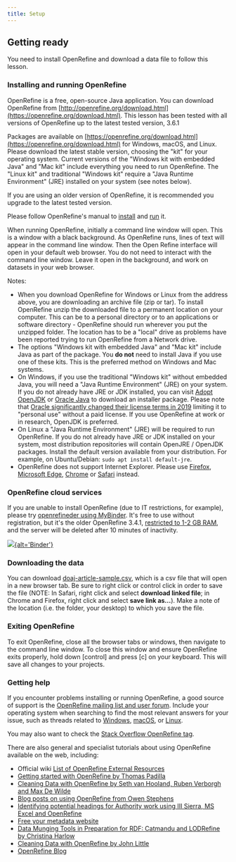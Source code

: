 ```yaml
---
title: Setup
---
```


## Getting ready

You need to install OpenRefine and download a data file to follow this lesson.

### Installing and running OpenRefine

OpenRefine is a free, open-source Java application. You can download OpenRefine from
[http://openrefine.org/download.html](https://openrefine.org/download.html).
This lesson has been tested with all versions of OpenRefine up to the latest tested version, 3.6.1

Packages are available on [https://openrefine.org/download.html](https://openrefine.org/download.html) for Windows, macOS, and Linux.
Please download the latest stable version, choosing the "kit" for your operating system.
Current versions of the "Windows kit with embedded Java" and "Mac kit" include everything you need to run OpenRefine.
The "Linux kit" and traditional "Windows kit" require a "Java Runtime Environment" (JRE) installed on your system (see notes below).

If you are using an older version of OpenRefine, it is recommended you upgrade to the latest tested version.

Please follow OpenRefine's manual to [install](https://docs.openrefine.org/manual/installing) and [run](https://docs.openrefine.org/manual/running) it.

When running OpenRefine, initially a command line window will open. This is a window with a black background. As OpenRefine runs, lines of text will appear in the command line window. Then the Open Refine interface will open in your default web browser. You do not need to interact with the command line window. Leave it open in the background, and work on datasets in your web browser.

Notes:

- When you download OpenRefine for Windows or Linux from the address above, you are downloading an archive file
  (zip or tar). To install OpenRefine unzip the downloaded file to a permanent location on your computer. This can
  be to a personal directory or to an applications or software directory - OpenRefine should run wherever you put the
  unzipped folder. The location has to be a "local" drive as problems have been reported trying to run OpenRefine
  from a Network drive.
- The options "Windows kit with embedded Java" and "Mac kit" include Java as part of the package. You **do not**
  need to install Java if you use one of these kits. This is the preferred method on Windows and Mac systems.
- On Windows, if you use the traditional "Windows kit" without embedded Java, you will need a
  "Java Runtime Environment" (JRE) on your system. If you do not already have JRE or JDK installed,
  you can visit [Adopt OpenJDK](https://adoptopenjdk.net/) or [Oracle Java](https://java.com/en/download/)
  to download an installer package. Please note that
  [Oracle significantly changed their license terms in 2019](https://www.oracle.com/java/technologies/javase/jdk-faqs.html) limiting it to "personal use" without a paid license. If you use OpenRefine at work or in research, OpenJDK is preferred.
- On Linux a "Java Runtime Environment" (JRE) will be required to run OpenRefine. If you do not already have
  JRE or JDK installed on your system, most distribution repositories will contain OpenJRE / OpenJDK packages.
  Install the default version available from your distribution. For example, on Ubuntu/Debian:
  `sudo apt install default-jre`.
- OpenRefine does not support Internet Explorer. Please use [Firefox](https://www.mozilla.org/firefox/new/),
  [Microsoft Edge](https://www.microsoft.com/edge),
  [Chrome](https://www.google.com/chrome/) or [Safari](https://www.apple.com/safari/) instead.

### OpenRefine cloud services

If you are unable to install OpenRefine (due to IT restrictions, for example), please try
[openrefineder using MyBinder](https://github.com/betatim/openrefineder/).
It's free to use without registration, but it's the older OpenRefine 3.4.1,
[restricted to 1-2 GB RAM](https://mybinder.readthedocs.io/en/latest/about/user-guidelines.html#resources-available),
and the server will be deleted after 10 minutes of inactivity.

[![](https://mybinder.org/badge.svg){alt='Binder'}](https://mybinder.org/v2/gh/betatim/openrefineder/6ba108b?urlpath=%2Fopenrefine)

### Downloading the data

You can download [doaj-article-sample.csv](data/doaj-article-sample.csv), which is a csv file that will open in a new browser tab. Be sure to right click or control click in order to save the file (NOTE: In Safari, right click and select **download linked file**; in Chrome and Firefox, right click and select **save link as...**). Make a note of the location (i.e. the folder, your desktop) to which you save the file.

### Exiting OpenRefine

To exit OpenRefine, close all the browser tabs or windows, then navigate to the command line window. To close this window and ensure OpenRefine exits properly, hold down [control] and press [c] on your keyboard. This will save all changes to your projects.

### Getting help

If you encounter problems installing or running OpenRefine, a good source of support is the [OpenRefine mailing list and user forum](https://forum.openrefine.org).
Include your operating system when searching to find the most relevant answers for your issue, such as threads related to [Windows](https://forum.openrefine.org/search?q=windows), [macOS](https://forum.openrefine.org/search?q=macOS), or [Linux](https://forum.openrefine.org/search?q=linux).

You may also want to check the [Stack Overflow OpenRefine tag](https://stackoverflow.com/questions/tagged/openrefine).

There are also general and specialist tutorials about using OpenRefine available on the web, including:

- Official wiki [List of OpenRefine External Resources](https://github.com/OpenRefine/OpenRefine/wiki/External-Resources)
- [Getting started with OpenRefine by Thomas Padilla](https://thomaspadilla.org/dataprep/)
- [Cleaning Data with OpenRefine by Seth van Hooland, Ruben Verborgh and Max De Wilde](https://programminghistorian.org/lessons/cleaning-data-with-openrefine)
- [Blog posts on using OpenRefine from Owen Stephens](https://www.meanboyfriend.com/overdue_ideas/tag/openrefine/?orderby=date&order=ASC)
- [Identifying potential headings for Authority work using III Sierra, MS Excel and OpenRefine](https://epublications.marquette.edu/lib_fac/81/)
- [Free your metadata website](https://freeyourmetadata.org)
- [Data Munging Tools in Preparation for RDF: Catmandu and LODRefine by Christina Harlow](https://journal.code4lib.org/articles/11013)
- [Cleaning Data with OpenRefine by John Little](https://libjohn.github.io/openrefine/)
- [OpenRefine Blog](https://openrefine.org/category/blog.html)



